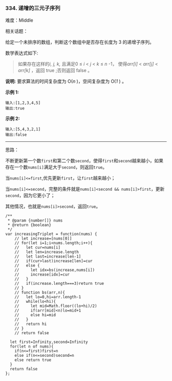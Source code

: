 ### 334. 递增的三元子序列

难度：Middle

相关话题：

给定一个未排序的数组，判断这个数组中是否存在长度为 3 的递增子序列。



数学表达式如下:




> 如果存在这样的*i, j, k,* 且满足0 &le; *i*  < *j*  < *k*  &le; *n* -1，
使得*arr[i]*  < *arr[j]*  < *arr[k]* ，返回 true ;否则返回 false 。


**说明:**  要求算法的时间复杂度为 O(*n* )，空间复杂度为 O(*1* ) 。



**示例 1:** 



```
输入:[1,2,3,4,5]
输出:true
```


**示例 2:** 



```
输入:[5,4,3,2,1]
输出:false
```



-----

思路：

不断更新第一个数`first`和第二个数`second`，使得`first`和`second`越来越小，如果存在一个数`nums[i]`满足大于`second`，则返回`true`。

当`nums[i]<=first`,优先更新`first`，让`first`越来越小；

当`nums[i]<=second`，完整的条件就是`nums[i]<second && nums[i]>first`，更新`second`，因为它更小了；

其他情况，也就是`nums[i]>second`，返回`true`。

```
/**
 * @param {number[]} nums
 * @return {boolean}
 */
var increasingTriplet = function(nums) {
    // let increase=[nums[0]]
    // for(let i=1;i<nums.length;i++){
    //   let cur=nums[i]
    //   let len=increase.length
    //   let last=increase[len-1]
    //   if(cur>last)increase[len]=cur
    //   else {
    //     let idx=bs(increase,nums[i])
    //     increase[idx]=cur
    //   }
    //   if(increase.length===3)return true
    // }
    // function bs(arr,n){
    //   let lo=0,hi=arr.length-1
    //   while(lo<hi){
    //     let mid=Math.floor((lo+hi)/2)
    //     if(arr[mid]<n)lo=mid+1
    //     else hi=mid
    //   }
    //   return hi
    // }
    // return false
  
  let first=Infinity,second=Infinity
  for(let n of nums){
    if(n<=first)first=n
    else if(n<=second)second=n
    else return true
  }
  return false
};
```

